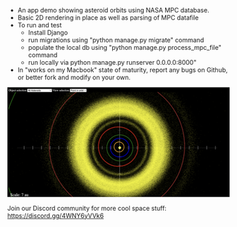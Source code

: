 - An app demo showing asteroid orbits using NASA MPC database.
- Basic 2D rendering in place as well as parsing of MPC datafile
- To run and test
	* Install Django
 	* run migrations using "python manage.py migrate" command 	
	* populate the local db using "python manage.py process_mpc_file" command
	* run locally via python manage.py runserver 0.0.0.0:8000"
- In "works on my Macbook" state of maturity, report any bugs on Github, or better fork and modify on your own.

![all asteroids](https://raw.githubusercontent.com/DarkStar1982/Orbidium/refs/heads/main/doc/Screenshot%201.png?raw=true)


Join our Discord community for more cool space stuff: https://discord.gg/4WNY6yVVk6
